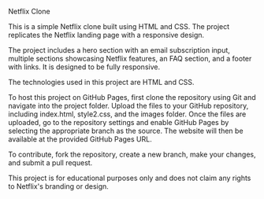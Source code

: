Netflix Clone

This is a simple Netflix clone built using HTML and CSS. The project replicates the Netflix landing page with a responsive design.

The project includes a hero section with an email subscription input, multiple sections showcasing Netflix features, an FAQ section, and a footer with links. It is designed to be fully responsive.

The technologies used in this project are HTML and CSS.

To host this project on GitHub Pages, first clone the repository using Git and navigate into the project folder. Upload the files to your GitHub repository, including index.html, style2.css, and the images folder. Once the files are uploaded, go to the repository settings and enable GitHub Pages by selecting the appropriate branch as the source. The website will then be available at the provided GitHub Pages URL.

To contribute, fork the repository, create a new branch, make your changes, and submit a pull request.

This project is for educational purposes only and does not claim any rights to Netflix's branding or design.


